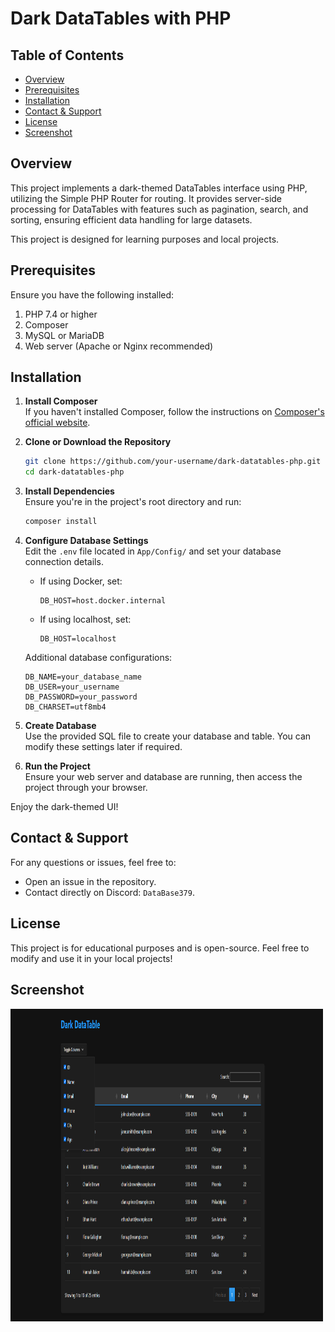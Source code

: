 # Dark DataTables with PHP

## Table of Contents

- [Overview](#overview)
- [Prerequisites](#prerequisites)
- [Installation](#installation)
- [Contact & Support](#contact--support)
- [License](#license)
- [Screenshot](#screenshot)

## Overview

This project implements a dark-themed DataTables interface using PHP, utilizing the Simple PHP Router for routing. It provides server-side processing for DataTables with features such as pagination, search, and sorting, ensuring efficient data handling for large datasets.

This project is designed for learning purposes and local projects.

## Prerequisites

Ensure you have the following installed:

1. PHP 7.4 or higher
2. Composer
3. MySQL or MariaDB
4. Web server (Apache or Nginx recommended)

## Installation

1. **Install Composer**  
   If you haven't installed Composer, follow the instructions on [Composer's official website](https://getcomposer.org).

2. **Clone or Download the Repository**

   ```bash
   git clone https://github.com/your-username/dark-datatables-php.git
   cd dark-datatables-php
   ```

3. **Install Dependencies**  
   Ensure you're in the project's root directory and run:

   ```bash
   composer install
   ```

4. **Configure Database Settings**  
   Edit the `.env` file located in `App/Config/` and set your database connection details.

   - If using Docker, set:
     ```
     DB_HOST=host.docker.internal
     ```
   - If using localhost, set:
     ```
     DB_HOST=localhost
     ```

   Additional database configurations:

   ```
   DB_NAME=your_database_name
   DB_USER=your_username
   DB_PASSWORD=your_password
   DB_CHARSET=utf8mb4
   ```

5. **Create Database**  
   Use the provided SQL file to create your database and table. You can modify these settings later if required.

6. **Run the Project**  
   Ensure your web server and database are running, then access the project through your browser.

Enjoy the dark-themed UI!

## Contact & Support

For any questions or issues, feel free to:

- Open an issue in the repository.
- Contact directly on Discord: `DataBase379`.

## License

This project is for educational purposes and is open-source. Feel free to modify and use it in your local projects!

## Screenshot

<img src="Public/Assets/image.png" alt="Dark DataTables Preview" width="500" height="500">
